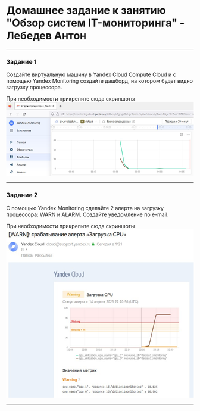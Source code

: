# Домашнее задание к занятию "Обзор систем IT-мониторинга" - Лебедев Антон


---

### Задание 1

Создайте виртуальную машину в Yandex Cloud Compute Cloud и с помощью Yandex Monitoring создайте дашборд, на котором будет видно загрузку процессора.

При необходимости прикрепитe сюда скриншоты
![Screenshot_1](https://github.com/lebedun/9-01-hw/blob/main/img/Screenshot_1.jpg)


---

### Задание 2

С помощью Yandex Monitoring сделайте 2 алерта на загрузку процессора: WARN и ALARM. Создайте уведомление по e-mail.

При необходимости прикрепитe сюда скриншоты
![Screenshot_2](https://github.com/lebedun/9-01-hw/blob/main/img/Screenshot_2.jpg)


---
